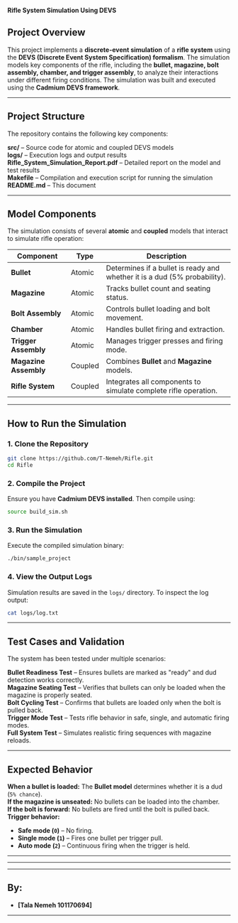  **Rifle System Simulation Using DEVS**

## **Project Overview**
This project implements a **discrete-event simulation** of a **rifle system** using the **DEVS (Discrete Event System Specification) formalism**. The simulation models key components of the rifle, including the **bullet, magazine, bolt assembly, chamber, and trigger assembly**, to analyze their interactions under different firing conditions. The simulation was built and executed using the **Cadmium DEVS framework**.

---

## **Project Structure**
The repository contains the following key components:

**src/** – Source code for atomic and coupled DEVS models   
**logs/** – Execution logs and output results  
**Rifle_System_Simulation_Report.pdf** – Detailed report on the model and test results  
**Makefile** – Compilation and execution script for running the simulation  
**README.md** – This document  

---

## **Model Components**

The simulation consists of several **atomic** and **coupled** models that interact to simulate rifle operation:

| **Component** | **Type** | **Description** |
|--------------|---------|----------------|
| **Bullet** | Atomic | Determines if a bullet is ready and whether it is a dud (5% probability). |
| **Magazine** | Atomic | Tracks bullet count and seating status. |
| **Bolt Assembly** | Atomic | Controls bullet loading and bolt movement. |
| **Chamber** | Atomic | Handles bullet firing and extraction. |
| **Trigger Assembly** | Atomic | Manages trigger presses and firing mode. |
| **Magazine Assembly** | Coupled | Combines **Bullet** and **Magazine** models. |
| **Rifle System** | Coupled | Integrates all components to simulate complete rifle operation. |

---

## **How to Run the Simulation**

### **1. Clone the Repository**
```bash
git clone https://github.com/T-Nemeh/Rifle.git
cd Rifle
```

### **2. Compile the Project**
Ensure you have **Cadmium DEVS installed**. Then compile using:
```bash
source build_sim.sh
```

### **3. Run the Simulation**
Execute the compiled simulation binary:
```bash
./bin/sample_project
```

### **4. View the Output Logs**
Simulation results are saved in the `logs/` directory. To inspect the log output:
```bash
cat logs/log.txt
```

---

## **Test Cases and Validation**

The system has been tested under multiple scenarios:

**Bullet Readiness Test** – Ensures bullets are marked as "ready" and dud detection works correctly.  
**Magazine Seating Test** – Verifies that bullets can only be loaded when the magazine is properly seated.  
**Bolt Cycling Test** – Confirms that bullets are loaded only when the bolt is pulled back.  
 **Trigger Mode Test** – Tests rifle behavior in safe, single, and automatic firing modes.  
 **Full System Test** – Simulates realistic firing sequences with magazine reloads.  

---

## **Expected Behavior**

**When a bullet is loaded:** The **Bullet model** determines whether it is a dud (`5% chance`).  
**If the magazine is unseated:** No bullets can be loaded into the chamber.  
**If the bolt is forward:** No bullets are fired until the bolt is pulled back.  
**Trigger behavior:**  
   - **Safe mode (`0`)** – No firing.  
   - **Single mode (`1`)** – Fires one bullet per trigger pull.  
   - **Auto mode (`2`)** – Continuous firing when the trigger is held.  

---

 

---


---

## **By:**
- **[Tala Nemeh 101170694]**

---

